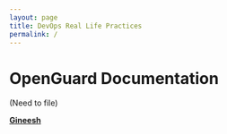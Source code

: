 ```yaml
---
layout: page
title: DevOps Real Life Practices
permalink: /
---
```


# OpenGuard Documentation

(Need to file)

**[Gineesh](https://www.linkedin.com/in/gineesh/)**